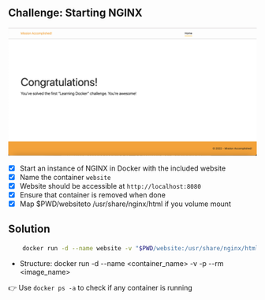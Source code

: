 ## Challenge: Starting NGINX
![Preview](https://github.com/meofiscoding/Docker-Journey/blob/main/Ex_Files_Learning_Docker/Challenge/StartingNGINX/asset/Preview.png)
- [x] Start an instance of NGINX in Docker with the included website
- [x] Name the container `website`
- [x] Website should be accessible at `http://localhost:8080`
- [x] Ensure that container is removed when done
- [x] Map $PWD/websiteto /usr/share/nginx/html if you volume mount

## Solution
``` bash
    docker run -d --name website -v "$PWD/website:/usr/share/nginx/html" -p 8080:80 --rm nginx
```
- Structure: docker run -d --name <container_name> -v <volume> -p <port> --rm <image_name>

&#128073; Use `docker ps -a` to check if any container is running
